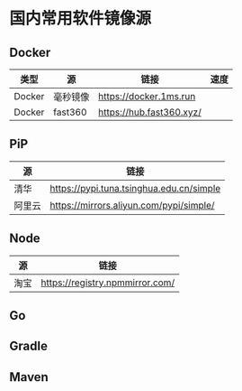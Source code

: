 # 国内常用软件镜像源

## Docker

| 类型 | 源 | 链接 | 速度 |
|--|--|--|--|
|Docker| 毫秒镜像 | https://docker.1ms.run   | |
|Docker| fast360 | https://hub.fast360.xyz/   | |

## PiP

| 源 | 链接 |
|--|--|
| 清华 | https://pypi.tuna.tsinghua.edu.cn/simple   |
| 阿里云 | https://mirrors.aliyun.com/pypi/simple/    |

## Node

| 源 | 链接 |
|--|--|
| 淘宝 | https://registry.npmmirror.com/   |

## Go

## Gradle

## Maven
